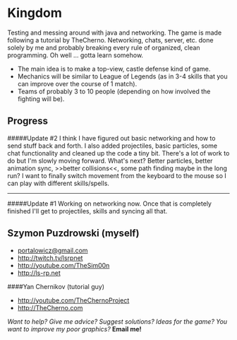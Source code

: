 Kingdom
=======

Testing and messing around with java and networking.
The game is made following a tutorial by TheCherno.
Networking, chats, server, etc. done solely by me and probably breaking every rule of organized, clean programming. Oh well ... gotta learn somehow.

* The main idea is to make a top-view, castle defense kind of game.
* Mechanics will be similar to League of Legends (as in 3-4 skills that you can improve over the course of 1 match).
* Teams of probably 3 to 10 people (depending on how involved the fighting will be).

Progress
-----------------------------------------------------------------------------

#####Update #2
I think I have figured out basic networking and how to send stuff back and forth. I also added projectiles, basic particles, some chat functionality and cleaned up the code a tiny bit. There's a lot of work to do but I'm slowly moving forward. What's next? Better particles, better animation sync, >>better collisions<<, some path finding maybe in the long run? I want to finally switch movement from the keyboard to the mouse so I can play with different skills/spells.
<hr>
#####Update #1
Working on networking now. Once that is completely finished I'll get to projectiles, skills and syncing all that.


Szymon Puzdrowski (myself)
---------------------------
* portalowicz@gmail.com
* http://twitch.tv/lsrpnet
* http://youtube.com/TheSim00n
* http://ls-rp.net



####Yan Chernikov (tutorial guy)
* http://youtube.com/TheChernoProject
* http://TheCherno.com


*Want to help? Give me advice? Suggest solutions? Ideas for the game? You want to improve my poor graphics?* **Email me!**

